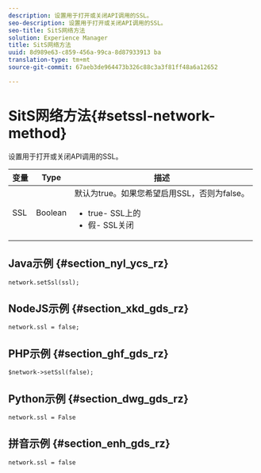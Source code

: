 ```yaml
---
description: 设置用于打开或关闭API调用的SSL。
seo-description: 设置用于打开或关闭API调用的SSL。
seo-title: SitS网络方法
solution: Experience Manager
title: SitS网络方法
uuid: 8d989e63-c859-456a-99ca-8d87933913 ba
translation-type: tm+mt
source-git-commit: 67aeb3de964473b326c88c3a3f81ff48a6a12652

---
```



# SitS网络方法{#setssl-network-method}

设置用于打开或关闭API调用的SSL。

| 变量 | Type | 描述 |
|--- |--- |--- |
| SSL | Boolean | 默认为true。如果您希望启用SSL，否则为false。 <br><ul><li>true- SSL上的 </li><li>假- SSL关闭</li></ul> |

## Java示例 {#section_nyl_ycs_rz}

```
network.setSsl(ssl); 
```

## NodeJS示例 {#section_xkd_gds_rz}

```
network.ssl = false; 
```

## PHP示例 {#section_ghf_gds_rz}

```
$network->setSsl(false); 
```

## Python示例 {#section_dwg_gds_rz}

```
network.ssl = False 
```

## 拼音示例 {#section_enh_gds_rz}

```
network.ssl = false 
```
